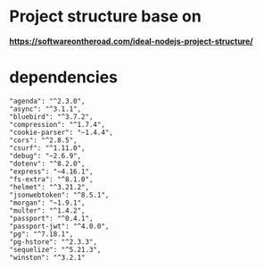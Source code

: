#  Project structure base on  
**https://softwareontheroad.com/ideal-nodejs-project-structure/**


 # dependencies
    "agenda": "^2.3.0",
    "async": "^3.1.1",
    "bluebird": "^3.7.2",
    "compression": "^1.7.4",
    "cookie-parser": "~1.4.4",
    "cors": "^2.8.5",
    "csurf": "^1.11.0",
    "debug": "~2.6.9",
    "dotenv": "^8.2.0",
    "express": "~4.16.1",
    "fs-extra": "^8.1.0",
    "helmet": "^3.21.2",
    "jsonwebtoken": "^8.5.1",
    "morgan": "~1.9.1",
    "multer": "^1.4.2",
    "passport": "^0.4.1",
    "passport-jwt": "^4.0.0",
    "pg": "^7.18.1",
    "pg-hstore": "^2.3.3",
    "sequelize": "^5.21.3",
    "winston": "^3.2.1"
   #
